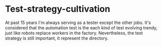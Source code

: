 # Test-strategy-cultivation
At past 15 years I'm always serving as a tester except the other jobs. It's considered that the automation test is the each kind of test evolving trendy, just like robots replace workers in the factory. Nevertheless, the test strategy is still important, it represent the directory.
